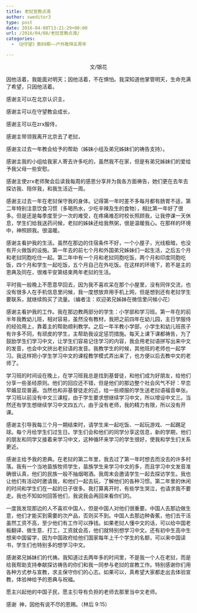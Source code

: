 ```yaml
---
title: 老挝宣教点滴
author: sweditor3
type: post
date: 2016-04-08T13:21:29+00:00
url: /2016/04/08/老挝宣教点滴/
categories:
  - 《@守望》第89期——户外敬拜五周年

---
```

<p style="text-align: center;">
  文/银花
</p>

因他活着，我能面对明天；因他活着，不在惧怕。我深知道他掌管明天，生命充满了希望，只因他活着。 

感谢主可以在北京认识主，
	  
感谢主可以在守望教会成长，
	  
感谢主可以在zrx服侍，
	  
感谢主带领我离开北京去了老挝，
	  
感谢主过去一年教会给予的帮助（姊妹小组及弟兄姊妹们的祷告支持）。 

感谢主我的小组给我家人寄去许多吃的，虽然我不在家，但是有弟兄姊妹们的爱给予我父母一些安慰。 

感谢主使zrx老师聚会后读我每周的感恩分享并为我各方面祷告，她们更在去年去探访我、陪伴我，和我生活近一周。 

感谢主过去一年在老挝保守我的身体。记得第一年时差不多每月都有肠胃不适，第二年特别注意饮食习惯（多喝热水，少吃辛辣及生的食物），相比第一年好了很多。但是还是每季度至少一次的难受，在疼痛难忍时校长照顾我，让我停课一天休息，学生们给我送药问候，老挝的姊妹还给我熬粥，很是温暖我心。在那样的环境中，神照顾我。很温暖。 

感谢主看护我的生活。虽然在那边的住宿条件不好，一个小屋子，光线极暗，也没有开火做饭的设施。第一年去的前七个月和外国弟兄姊妹们一起生活，之后五个月和老挝同胞吃住一起。第二年中有一个月和老挝同胞吃饭，两个月和印度同胞吃饭，四个月和学生一起吃饭，五个月自己在外吃饭。在这样的环境下，若不是主的恩典及同在，很难平安第结束两年老挝的生活。
	  
平时我一般晚上不愿意早回去，因为我不喜欢呆在那个小屋里，没有同伴交流，也没有很多人在手机信息里问候，我一度想放弃用手机上网，但是想到还有老挝学生要联系，就继续购买了流量。（编者注：欢迎弟兄姊妹在微信里问候小花） 

感谢主看护我的工作。我在那边教两部分的学生：小学部和学习班。第一年在的前半年我教幼儿班，相对容易，虽然没有教材，我把之前四年在幼儿园，主日学服侍的经验用上，靠着主的帮助顺利教学。之后一年半教小学部，小学生和幼儿班孩子有许多不同，有顽皮的学生，主帮助我设定惩罚措施。每天上课下课都祷告，为了鼓励学生们学习中文，让学生们容易记住学习的内容，我会用老挝语拼写出来中文的发音，也会中文拼出老挝语的发音。我教学生的时候，其他班的老师也一起学习。我这样把小学生学习中文的课程教学模式弄出来了，也方便以后去教中文的老师了。 

学习班的时间设在晚上，在学习班我总是找到基督徒，和他们成为好朋友，给他们分享一些圣经原则。他们的回应还不错，但是他们的那边整个社会风气不好：早恋早婚显现普遍。当然也和非基督徒走的近，给一些顺服的学生送老挝语福音单张。学习班以前没有中文三课程，由于学生要求想继续学习中文，所以增设中文三。当然还有学生想继续学习中文四五六，由于没有老师，我的精力有限，所以没有开课。
	  
感谢主引导我每三个月一期结束时，请学生来一起吃饭、一起玩游戏、一起踢足球。每个月给学生们过生日。学生们会和他们的同学分享这信息，新的学期，他们的朋友和同学又接着来学习中文，这种循环来学习的学生很好，使我和学生们关系更近。 

感谢主给予我的恩典。在老挝的第二年里，我去过了第一年时想去而没去的许多村落。我有一个当地苗族牧师学生，苗族学生来学习中文的多，而且学习中文发音准确很认真，他们的民族一般不抽烟喝酒。我周末会邀请学生一起去探访学生。我也让他们有活动时邀请我，和他们一起去玩，了解他们的各种习惯。第二年里的休闲的时间和学生们在一起的日子很多。我打算离开时，有些学生哭泣，也请求我不要走。我也不知如何回答他们，我说我会再回来看你们的。 

一度我发现那边的人不喜欢中国人，但是中国人对他们很重要。中国人去那边做生意，他们才能买到需要的次产品，否则买不到。中国人去那边种香蕉，他们去干活虽然工资不高，至少他们有工作可以挣钱。如果老挝人懂中文的话，可以给中国老板翻译、做生意、打工，工资就会高，他们就特别想学习中文。还有初中生高中生想来中国留学，因为中国政府给他们国家每年上千个学生的名额，可以来中国读书，学生们也特别多的想学习中文。 

感谢弟兄姊妹们的代祷。我知道过去两年多的时间里，不是我一个人在老挝，而是给我帮助支持奉献探访祷告的你们和我一同参与老挝的宣教工作。特别感谢你们用各种方式参与宣教，求主保守你们的心志。如果可以，真希望大家都走出去体验宣教，体验神给予的恩典与祝福。
	  
愿主兴起他的中国子民，愿主引导有负担的老师去那里当中文老师。 

感谢 &nbsp;神，因他有说不尽的恩赐。（林后 9:15）